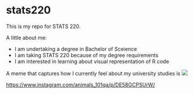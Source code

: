 # stats220

This is my repo for STATS 220. 

A little about me:

- I am undertaking a degree in Bachelor of Sceience
- I am taking STATS 220 because of my degree requirements 
- I am interested in learning about visual representation of R code 

A meme that captures how I currently feel about my university studies is ![](https://c.tenor.com/8druEACXtX8AAAAd/tenor.gif)

https://www.instagram.com/animals_101qa/p/DE58GCPSUrW/
